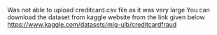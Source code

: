 Was not able to upload creditcard.csv file as it was very large 
You can download the dataset from kaggle website from the link given below
https://www.kaggle.com/datasets/mlg-ulb/creditcardfraud
